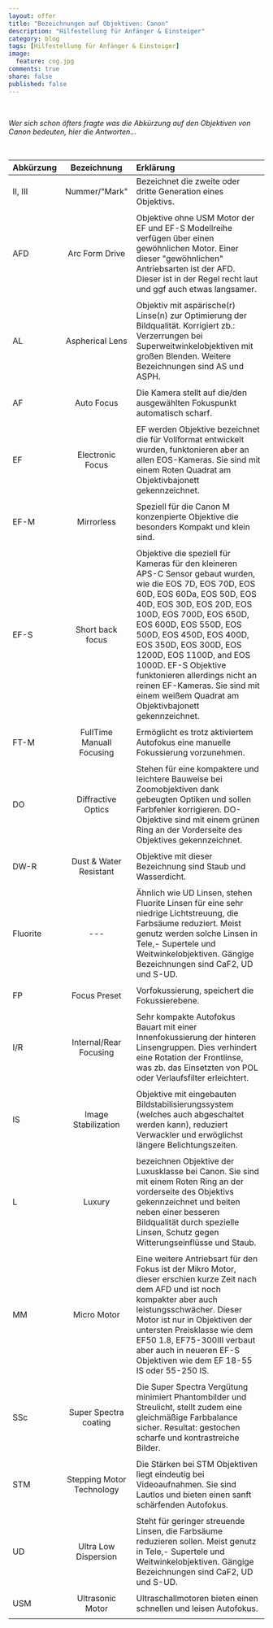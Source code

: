 ```yaml
---
layout: offer
title: "Bezeichnungen auf Objektiven: Canon"
description: "Hilfestellung für Anfänger & Einsteiger"
category: blog
tags: [Hilfestellung für Anfänger & Einsteiger]
image:
  feature: cog.jpg
comments: true
share: false
published: false
---
```

 
  


    



*Wer sich schon öfters fragte was die Abkürzung auf den Objektiven von Canon bedeuten, hier die Antworten...* 
 
  


    






| Abkürzung | Bezeichnung | Erklärung | 
| :------ | :------: | :------ | 
| II, III | Nummer/"Mark" | Bezeichnet die zweite oder dritte Generation eines Objektivs. 	   ||
| |  |  ||
| AFD | Arc Form Drive | Objektive ohne USM Motor der EF und EF-S Modellreihe verfügen über einen gewöhnlichen Motor. Einer dieser "gewöhnlichen" Antriebsarten ist der AFD. Dieser ist in der Regel recht laut und ggf auch etwas langsamer.	   ||
| |  |  ||
| AL | Aspherical Lens | Objektiv mit aspärische(r) Linse(n) zur Optimierung der Bildqualität. Korrigiert zb.: Verzerrungen bei Superweitwinkelobjektiven mit großen Blenden. Weitere Bezeichnungen sind AS und ASPH.   ||
| |  |  ||
| AF | Auto Focus | Die Kamera stellt auf die/den ausgewählten Fokuspunkt automatisch scharf. 	   ||
| |  |  ||
| EF | Electronic Focus | EF werden Objektive bezeichnet die für Vollformat entwickelt wurden, funktonieren aber an allen EOS-Kameras. Sie sind mit einem Roten Quadrat am Objektivbajonett gekennzeichnet.	   ||
| |  |  ||
| EF-M | Mirrorless | Speziell für die Canon M konzenpierte Objektive die besonders Kompakt und klein sind. 	   ||
| |  |  ||
| EF-S | Short back focus | Objektive die speziell für Kameras für den kleineren APS-C Sensor gebaut wurden, wie die EOS 7D, EOS 70D, EOS 60D, EOS 60Da, EOS 50D, EOS 40D, EOS 30D, EOS 20D, EOS 100D, EOS 700D, EOS 650D, EOS 600D, EOS 550D, EOS 500D, EOS 450D, EOS 400D, EOS 350D, EOS 300D, EOS 1200D, EOS 1100D, and EOS 1000D. EF-S Objektive funktonieren allerdings nicht an reinen EF-Kameras. Sie sind mit einem weißem Quadrat am Objektivbajonett gekennzeichnet. ||
| |  |  ||
| FT-M | FullTime Manuall Focusing | Ermöglicht es trotz aktiviertem Autofokus eine manuelle Fokussierung vorzunehmen.  	   ||
| |  |  ||
| DO | Diffractive Optics | Stehen für eine kompaktere und leichtere Bauweise bei Zoomobjektiven dank gebeugten Optiken und sollen Farbfehler korrigieren. DO-Objektive sind mit einem grünen Ring an der Vorderseite des Objektives gekennzeichnet.  	   ||
| |  |  ||
| DW-R | Dust & Water Resistant | Objektive mit dieser Bezeichnung sind Staub und Wasserdicht.
| |  |  ||
| Fluorite | --- | 	Ähnlich wie UD Linsen, stehen Fluorite Linsen für eine sehr niedrige Lichtstreuung, die Farbsäume reduziert. Meist genutz werden solche Linsen in Tele,- Supertele und Weitwinkelobjektiven. Gängige Bezeichnungen sind CaF2, UD und S-UD. ||
| |  |  ||
| FP | Focus Preset | Vorfokussierung, speichert die Fokussierebene.	   ||
| |  |  ||
| I/R | Internal/Rear Focusing | Sehr kompakte Autofokus Bauart mit einer Innenfokussierung der hinteren Linsengruppen. Dies verhindert eine Rotation der Frontlinse, was zb. das Einsetzten von POL oder Verlaufsfilter erleichtert. 	   ||
| |  |  ||
| IS | Image Stabilization | Objektive mit eingebauten Bildstabilisierungssystem (welches auch abgeschaltet werden kann), reduziert Verwackler und erwöglichst längere Belichtungszeiten.	   ||
| |  |  ||
| L | Luxury | bezeichnen Objektive der Luxusklasse bei Canon. Sie sind mit einem Roten Ring an der vorderseite des Objektivs gekennzeichnet und beiten neben einer besseren Bildqualität durch spezielle Linsen, Schutz gegen Witterungseinflüsse und Staub.	   ||
| |  |  ||
| MM | Micro Motor | Eine weitere Antriebsart für den Fokus ist der Mikro Motor, dieser erschien kurze Zeit nach dem AFD und ist noch kompakter aber auch leistungsschwächer. Dieser Motor ist nur in Objektiven der untersten Preisklasse wie dem EF50 1.8, EF75-300III verbaut aber auch in neueren EF-S Objektiven wie dem EF 18-55 IS oder 55-250 IS.	   ||
| |  |  ||
| SSc | Super Spectra coating | Die Super Spectra Vergütung minimiert Phantombilder und Streulicht, stellt zudem eine gleichmäßige Farbbalance sicher. Resultat: gestochen scharfe und kontrastreiche Bilder.	   ||
| |  |  ||
| STM | Stepping Motor Technology | Die Stärken bei STM Objektiven liegt eindeutig bei Videoaufnahmen. Sie sind Lautlos und bieten einen sanft schärfenden Autofokus. 	   ||
| |  |  ||
| UD | Ultra Low Dispersion | Steht für geringer streuende Linsen, die Farbsäume reduzieren sollen. Meist genutz in Tele,- Supertele und Weitwinkelobjektiven. Gängige Bezeichnungen sind CaF2, UD und S-UD.	   ||
| |  |  ||
| USM | Ultrasonic Motor | Ultraschallmotoren bieten einen schnellen und leisen Autofokus.	   ||
| |  |  ||









 
  


    






 
  


    



